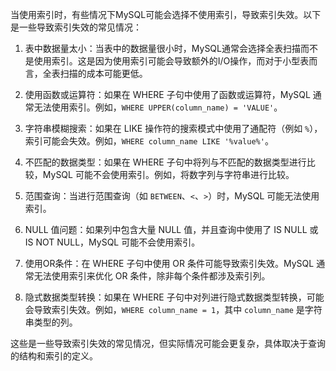 当使用索引时，有些情况下MySQL可能会选择不使用索引，导致索引失效。以下是一些导致索引失效的常见情况：

1. 表中数据量太小：当表中的数据量很小时，MySQL通常会选择全表扫描而不是使用索引。这是因为使用索引可能会导致额外的I/O操作，而对于小型表而言，全表扫描的成本可能更低。

2. 使用函数或运算符：如果在 WHERE 子句中使用了函数或运算符，MySQL 通常无法使用索引。例如，`WHERE UPPER(column_name) = 'VALUE'`。

3. 字符串模糊搜索：如果在 LIKE 操作符的搜索模式中使用了通配符（例如 `%`），索引可能会失效。例如，`WHERE column_name LIKE '%value%'`。

4. 不匹配的数据类型：如果在 WHERE 子句中将列与不匹配的数据类型进行比较，MySQL 可能不会使用索引。例如，将数字列与字符串进行比较。

5. 范围查询：当进行范围查询（如 `BETWEEN`、`<`、`>`）时，MySQL 可能无法使用索引。

6. NULL 值问题：如果列中包含大量 NULL 值，并且查询中使用了 IS NULL 或 IS NOT NULL，MySQL 可能不会使用索引。

7. 使用OR条件：在 WHERE 子句中使用 OR 条件可能导致索引失效。MySQL 通常无法使用索引来优化 OR 条件，除非每个条件都涉及索引列。

8. 隐式数据类型转换：如果在 WHERE 子句中对列进行隐式数据类型转换，可能会导致索引失效。例如，`WHERE column_name = 1`，其中 `column_name` 是字符串类型的列。

这些是一些导致索引失效的常见情况，但实际情况可能会更复杂，具体取决于查询的结构和索引的定义。